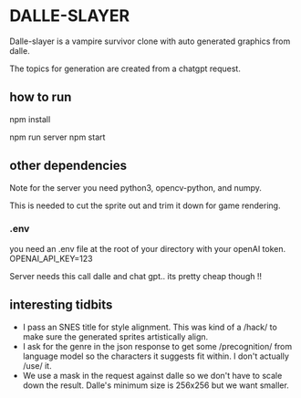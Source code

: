 # DALLE-SLAYER
Dalle-slayer is a vampire survivor clone with auto generated graphics from dalle. 

The topics for generation are created from a chatgpt request.

## how to run

npm install

npm run server
npm start

## other dependencies

Note for the server you need python3, opencv-python, and numpy.

This is needed to cut the sprite out and trim it down for game rendering.

### .env

you need an .env file at the root of your directory with your openAI token.
OPENAI_API_KEY=123

Server needs this call dalle and chat gpt.. its pretty cheap though !!

## interesting tidbits
* I pass an SNES title for style alignment. This was kind of a /hack/ to make sure the generated sprites artistically align.
* I ask for the genre in the json response to get some /precognition/ from language model so the characters it suggests fit within. I don't actually /use/ it.
* We use a mask in the request against dalle so we don't have to scale down the result. Dalle's minimum size is 256x256 but we want smaller.
